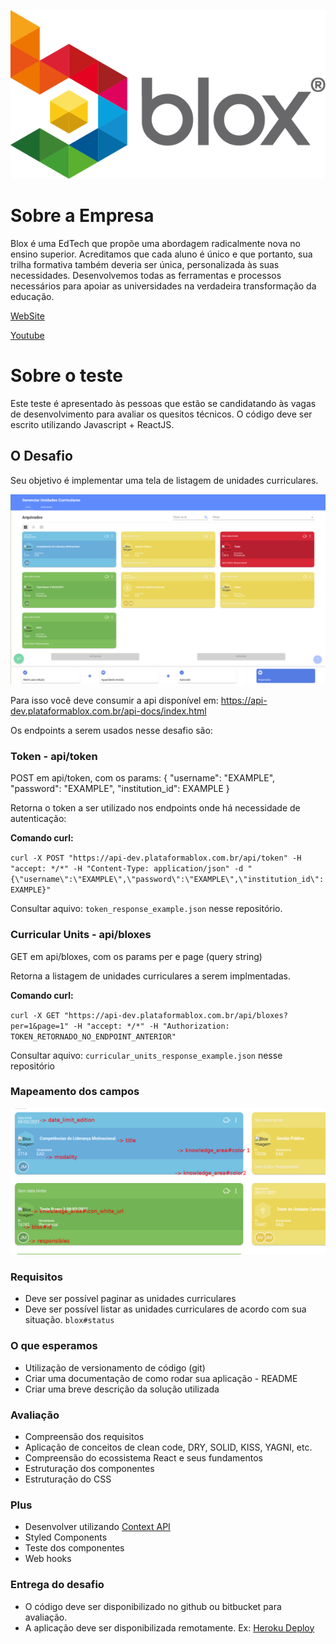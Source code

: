 ![Blox](logo_blox.png)

# Sobre a Empresa

  Blox é uma EdTech que propõe uma abordagem radicalmente nova no ensino superior.
Acreditamos que cada aluno é único e que portanto, sua trilha formativa também
deveria ser única, personalizada às suas necessidades. Desenvolvemos todas as
ferramentas e processos necessários para apoiar as universidades na verdadeira
transformação da educação.

[WebSite](https://blox.education)

[Youtube](https://www.youtube.com/channel/UCoU3Z5EheoYz3YQFRAaaeTw)

# Sobre o teste

  Este teste é apresentado às pessoas que estão se candidatando às vagas de
desenvolvimento para avaliar os quesitos técnicos. O código deve ser escrito
utilizando Javascript + ReactJS.

## O Desafio

Seu objetivo é implementar uma tela de listagem de unidades curriculares.

![Tela listagem de unidades curriculares](tela_listagem_unidades_curriculares.png)

Para isso você deve consumir a api disponível em:
https://api-dev.plataformablox.com.br/api-docs/index.html

Os endpoints a serem usados nesse desafio são:

### Token - api/token

POST em api/token, com os params:
{
  "username": "EXAMPLE",
  "password": "EXAMPLE",
  "institution_id": EXAMPLE
}

Retorna o token a ser utilizado nos endpoints onde há necessidade de autenticação:

**Comando curl:**

`curl -X POST "https://api-dev.plataformablox.com.br/api/token" -H "accept: */*" -H "Content-Type: application/json" -d "{\"username\":\"EXAMPLE\",\"password\":\"EXAMPLE\",\"institution_id\":EXAMPLE}"`

Consultar aquivo: `token_response_example.json` nesse repositório.

### Curricular Units - api/bloxes

GET em api/bloxes, com os params per e page (query string)

Retorna a listagem de unidades curriculares a serem implmentadas.

**Comando curl:**

`curl -X GET "https://api-dev.plataformablox.com.br/api/bloxes?per=1&page=1" -H "accept: */*" -H "Authorization: TOKEN_RETORNADO_NO_ENDPOINT_ANTERIOR"`

Consultar aquivo: `curricular_units_response_example.json` nesse repositório

### Mapeamento dos campos

![Sugestão de tela](fields.png)

### Requisitos

- Deve ser possível paginar as unidades curriculares
- Deve ser possível listar as unidades curriculares de acordo com sua situação. `blox#status`

### O que esperamos

 - Utilização de versionamento de código (git)
 - Criar uma documentação de como rodar sua aplicação - README
 - Criar uma breve descrição da solução utilizada

### Avaliação

  - Compreensão dos requisitos
  - Aplicação de conceitos de clean code, DRY, SOLID, KISS, YAGNI, etc.
  - Compreensão do ecossistema React e seus fundamentos
  - Estruturação dos componentes
  - Estruturação do CSS

### Plus

 - Desenvolver utilizando [Context API](https://reactjs.org/docs/context.html)
 - Styled Components
 - Teste dos componentes
 - Web hooks

### Entrega do desafio

- O código deve ser disponibilizado no github ou bitbucket para avaliação.
- A aplicação deve ser disponibilizada remotamente.
  Ex: [Heroku Deploy](https://blog.heroku.com/deploying-react-with-zero-configuration)
